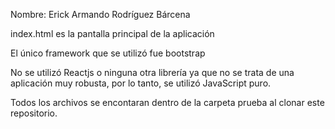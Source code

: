 Nombre: Erick Armando Rodríguez Bárcena

index.html es la pantalla principal de la aplicación

El único framework que se utilizó fue bootstrap

No se utilizó Reactjs o ninguna otra librería ya que no se trata de una aplicación muy robusta,
por lo tanto, se utilizó JavaScript puro.

Todos los archivos se encontaran dentro de la carpeta prueba al clonar este repositorio.

